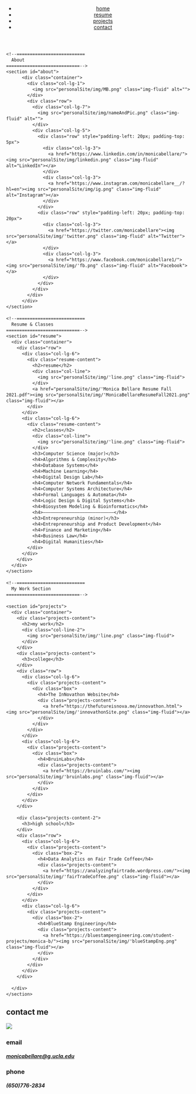 <!DOCTYPE html>
<html lang="en">
<head>
  <meta charset="utf-8">
  <title>Monica Bellare</title>
  <meta content="width=device-width, initial-scale=1.0" name="viewport">
  <meta content="" name="keywords">
  <meta content="" name="description">

  <!-- Favicons -->
  <link href="personalSite/img/novanavy.png" rel="icon">
  <link href="personalSite/img/apple-touch-icon.png" rel="apple-touch-icon">

  <!-- Fonts -->
  <link href="https://fonts.googleapis.com/css?family=Open+Sans:300,300i,400,400i,500,600,700,700i|Montserrat:300,400,500,600,700" rel="stylesheet">
  <link href="https://fonts.googleapis.com/css2?family=Shrikhand&display=swap" rel="stylesheet">
  <link href="https://fonts.googleapis.com/css2?family=Josefin+Sans&display=swap" rel="stylesheet">
  <link rel="stylesheet" href="https://use.typekit.net/dfu1zbt.css">

  <!-- Bootstrap CSS File -->
  <link href="lib/bootstrap/css/bootstrap.min.css" rel="stylesheet">

  <!-- Libraries CSS Files -->
  <link href="lib/font-awesome/css/font-awesome.min.css" rel="stylesheet">
  <link href="lib/animate/animate.min.css" rel="stylesheet">
  <link href="lib/ionicons/css/ionicons.min.css" rel="stylesheet">
  <link href="lib/owlcarousel/assets/owl.carousel.min.css" rel="stylesheet">
  <link href="lib/lightbox/css/lightbox.min.css" rel="stylesheet">

  <!-- Main Stylesheet File -->
  <link href="css/style.css" rel="stylesheet">

  <!-- =======================================================
    Theme Name: Rapid
    Theme URL: https://bootstrapmade.com/rapid-multipurpose-bootstrap-business-template/
    Author: BootstrapMade.com
    License: https://bootstrapmade.com/license/
  ======================================================= -->
</head>

<body>
  <!--==========================
  Header
  ============================-->
  <header id="header">
    <div class="container">
      <nav class="main-nav float-right d-none d-lg-block">
        <ul>
          <li class="active"><a href="#about">home</a></li>
          <li><a href="#resume">resume</a></li>
          <li><a href="#projects">projects</a></li>
          <li><a href="#contact">contact</a></li>
        </ul>
      </nav>
    </div>
  </header>

    <!--==========================
      About
    ============================-->
    <section id="about">
          <div class="container">
            <div class="col-lg-1">
              <img src="personalSite/img/MB.png" class="img-fluid" alt="">
            </div>
            <div class="row">
              <div class="col-lg-7">
                <img src="personalSite/img/nameAndPic.png" class="img-fluid" alt="">
              </div>
              <div class="col-lg-5">
                <div class="row" style="padding-left: 20px; padding-top: 5px">
                  <div class="col-lg-3">
                    <a href="https://www.linkedin.com/in/monicabellare/"><img src="personalSite/img/linkedin.png" class="img-fluid" alt="LinkedIn"></a>
                  </div>
                  <div class="col-lg-3">
                    <a href="https://www.instagram.com/monicabellare__/?hl=en"><img src="personalSite/img/ig.png" class="img-fluid" alt="Instagram"></a>
                  </div>
                </div>
                <div class="row" style="padding-left: 20px; padding-top: 20px">
                  <div class="col-lg-3">
                    <a href="https://twitter.com/monicabellare"><img src="personalSite/img/'twitter.png" class="img-fluid" alt="Twitter"></a>
                  </div>
                  <div class="col-lg-3">
                    <a href="https://www.facebook.com/monicabellare1/"><img src="personalSite/img/'fb.png" class="img-fluid" alt="Facebook"></a>
                  </div>
                </div>
              </div>
            </div>
          </div>
    </section>

    <!--==========================
      Resume & Classes
    ============================-->
    <section id="resume">
      <div class="container">
        <div class="row">
          <div class="col-lg-6">
            <div class="resume-content">
              <h2>resume</h2>
              <div class="col-line">
                <img src="personalSite/img/'line.png" class="img-fluid">
              </div>
              <a href="personalSite/img/'Monica Bellare Resume Fall 2021.pdf"><img src="personalSite/img/'MonicaBellareResumeFall2021.png" class="img-fluid"></a>
            </div>
          </div>
          <div class="col-lg-6">
            <div class="resume-content">
              <h2>classes</h2>
              <div class="col-line">
                <img src="personalSite/img/'line.png" class="img-fluid">
              </div>
              <h3>Computer Science (major)</h3>
              <h4>Algorithms & Complexity</h4>
              <h4>Database Systems</h4>
              <h4>Machine Learning</h4>
              <h4>Digital Design Lab</h4>
              <h4>Computer Network Fundamentals</h4>
              <h4>Computer Systems Architecture</h4>
              <h4>Formal Languages & Automata</h4>
              <h4>Logic Design & Digital Systems</h4>
              <h4>Biosystem Modeling & Bioinformatics</h4>
              <h4>–––––––––––––––––––––––––––</h4>
              <h3>Entrepreneurship (minor)</h3>
              <h4>Entrepreneurship and Product Development</h4>
              <h4>Finance and Marketing</h4>
              <h4>Business Law</h4>
              <h4>Digital Humanities</h4>
            </div>
          </div>
        </div>
      </div>
    </section>

    <!--==========================
      My Work Section
    ============================-->

    <section id="projects">
      <div class="container">
        <div class="projects-content">
          <h2>my work</h2>
          <div class="col-line-2">
            <img src="personalSite/img/'line.png" class="img-fluid">
          </div>
        </div>
        <div class="projects-content">
          <h3>college</h3>
        </div>
        <div class="row">
          <div class="col-lg-6">
            <div class="projects-content">
              <div class="box">
                <h4>The InNovathon Website</h4>
                <div class="projects-content">
                  <a href="https://thefutureisnova.me/innovathon.html"><img src="personalSite/img/'innovathonSite.png" class="img-fluid"></a>
                </div>
              </div>
            </div>
          </div>
          <div class="col-lg-6">
            <div class="projects-content">
              <div class="box">
                <h4>BruinLabs</h4>
                <div class="projects-content">
                  <a href="https://bruinlabs.com/"><img src="personalSite/img/'bruinlabs.png" class="img-fluid"></a>
                </div>
              </div>
            </div>
          </div>
        </div>

        <div class="projects-content-2">
          <h3>high school</h3>
        </div>
        <div class="row">
          <div class="col-lg-6">
            <div class="projects-content">
              <div class="box-2">
                <h4>Data Analytics on Fair Trade Coffee</h4>
                <div class="projects-content">
                  <a href="https://analyzingfairtrade.wordpress.com/"><img src="personalSite/img/'fairTradeCoffee.png" class="img-fluid"></a>
                </div>
              </div>
            </div>
          </div>
          <div class="col-lg-6">
            <div class="projects-content">
              <div class="box-2">
                <h4>BlueStamp Engineering</h4>
                <div class="projects-content">
                  <a href="https://bluestampengineering.com/student-projects/monica-b/"><img src="personalSite/img/'blueStampEng.png" class="img-fluid"></a>
                </div>
              </div>
            </div>
          </div>
        </div>

      </div>
    </section>

<!--==========================
    Contact Section
  ============================-->
  <section id="contact">
    <div class="container">
      <div class="contact-content">
        <h2>contact me</h2>
        <div class="col-line-2">
          <img src="personalSite/img/'line.png" class="img-fluid">
        </div>
      </div>
      <div class="contact-content-2"></div>
      <div class="row">
        <div class="col-lg-6">
          <div class="contact-content-2">
            <h3>email</h3>
            <h5><a href="mailto:socialsnova@gmail.com">monicabellare@g.ucla.edu</a></h5>
          </div>
        </div>
        <div class="col-lg-6">
          <div class="contact-content-2">
            <h3>phone</h3>
            <h5>(650)776-2834<h5>
          </div>
        </div>
      </div>
    </div>
  </section>
  
  <a href="#" class="back-to-top"><i class="fa fa-chevron-up"></i></a>
  <!-- Uncomment below if you want to use a preloader -->
  <!-- <div id="preloader"></div> -->

  <!-- JavaScript Libraries -->
  <script src="lib/jquery/jquery.min.js"></script>
  <script src="lib/jquery/jquery-migrate.min.js"></script>
  <script src="lib/bootstrap/js/bootstrap.bundle.min.js"></script>
  <script src="lib/easing/easing.min.js"></script>
  <script src="lib/mobile-nav/mobile-nav.js"></script>
  <script src="lib/wow/wow.min.js"></script>
  <script src="lib/waypoints/waypoints.min.js"></script>
  <script src="lib/counterup/counterup.min.js"></script>
  <script src="lib/owlcarousel/owl.carousel.min.js"></script>
  <script src="lib/isotope/isotope.pkgd.min.js"></script>
  <script src="lib/lightbox/js/lightbox.min.js"></script>
  <!-- Contact Form JavaScript File -->
  <script src="contactform/contactform.js"></script>

  <!-- Template Main Javascript File -->
  <script src="js/main.js"></script>

</body>
</html>
